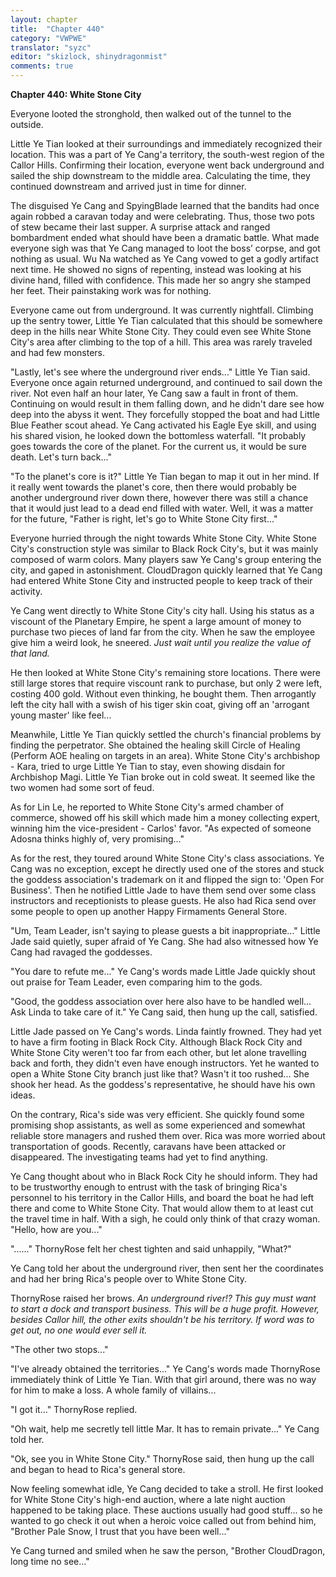 ```yaml
---
layout: chapter
title:  "Chapter 440"
category: "VWPWE"
translator: "syzc"
editor: "skizlock, shinydragonmist"
comments: true
---
```


**Chapter 440: White Stone City**

Everyone looted the stronghold, then walked out of the tunnel to the outside.

Little Ye Tian looked at their surroundings and immediately recognized their location. This was a part of Ye Cang'a territory, the south-west region of the Callor Hills. Confirming their location, everyone went back underground and sailed the ship downstream to the middle area. Calculating the time, they continued downstream and arrived just in time for dinner. 

The disguised Ye Cang and SpyingBlade learned that the bandits had once again robbed a caravan today and were celebrating. Thus, those two pots of stew became their last supper. A surprise attack and ranged bombardment ended what should have been a dramatic battle. What made everyone sigh was that Ye Cang managed to loot the boss’ corpse, and got nothing as usual. Wu Na watched as Ye Cang vowed to get a godly artifact next time. He showed no signs of repenting, instead was looking at his divine hand, filled with confidence. This made her so angry she stamped her feet. Their painstaking work was for nothing.

Everyone came out from underground. It was currently nightfall. Climbing up the sentry tower, Little Ye Tian calculated that this should be somewhere deep in the hills near White Stone City. They could even see White Stone City's area after climbing to the top of a hill. This area was rarely traveled and had few monsters.

"Lastly, let's see where the underground river ends..." Little Ye Tian said. Everyone once again returned underground, and continued to sail down the river. Not even half an hour later, Ye Cang saw a fault in front of them. Continuing on would result in them falling down, and he didn't dare see how deep into the abyss it went. They forcefully stopped the boat and had Little Blue Feather scout ahead. Ye Cang activated his Eagle Eye skill, and using his shared vision, he looked down the bottomless waterfall. "It probably goes towards the core of the planet. For the current us, it would be sure death. Let's turn back..."

"To the planet's core is it?" Little Ye Tian began to map it out in her mind. If it really went towards the planet's core, then there would probably be another underground river down there, however there was still a chance that it would just lead to a dead end filled with water. Well, it was a matter for the future, "Father is right, let's go to White Stone City first..."

Everyone hurried through the night towards White Stone City. White Stone City's construction style was similar to Black Rock City's, but it was mainly composed of warm colors. Many players saw Ye Cang's group entering the city, and gaped in astonishment. CloudDragon quickly learned that Ye Cang had entered White Stone City and instructed people to keep track of their activity.

Ye Cang went directly to White Stone City's city hall. Using his status as a viscount of the Planetary Empire, he spent a large amount of money to purchase two pieces of land far from the city. When he saw the employee give him a weird look, he sneered. *Just wait until you realize the value of that land.* 

He then looked at White Stone City's remaining store locations. There were still large stores that require viscount rank to purchase, but only 2 were left, costing 400 gold. Without even thinking, he bought them. Then arrogantly left the city hall with a swish of his tiger skin coat, giving off an 'arrogant young master' like feel...

Meanwhile, Little Ye Tian quickly settled the church's financial problems by finding the perpetrator. She obtained the healing skill Circle of Healing (Perform AOE healing on targets in an area). White Stone City's archbishop - Kara, tried to urge Little Ye Tian to stay, even showing disdain for Archbishop Magi. Little Ye Tian broke out in cold sweat. It seemed like the two women had some sort of feud.

As for Lin Le, he reported to White Stone City's armed chamber of commerce, showed off his skill which made him a money collecting expert, winning him the vice-president - Carlos' favor. "As expected of someone Adosna thinks highly of, very promising..."

As for the rest, they toured around White Stone City's class associations. Ye Cang was no exception, except he directly used one of the stores and stuck the goddess association's trademark on it and flipped the sign to: 'Open For Business'. Then he notified Little Jade to have them send over some class instructors and receptionists to please guests. He also had Rica send over some people to open up another Happy Firmaments General Store.

"Um, Team Leader, isn't saying to please guests a bit inappropriate..." Little Jade said quietly, super afraid of Ye Cang. She had also witnessed how Ye Cang had ravaged the goddesses.

"You dare to refute me..." Ye Cang's words made Little Jade quickly shout out praise for Team Leader, even comparing him to the gods.

"Good, the goddess association over here also have to be handled well... Ask Linda to take care of it." Ye Cang said, then hung up the call, satisfied.

Little Jade passed on Ye Cang's words. Linda faintly frowned. They had yet to have a firm footing in Black Rock City. Although Black Rock City and White Stone City weren't too far from each other, but let alone travelling back and forth, they didn't even have enough instructors. Yet he wanted to open a White Stone City branch just like that? Wasn't it too rushed... She shook her head. As the goddess's representative, he should have his own ideas.

On the contrary, Rica's side was very efficient. She quickly found some promising shop assistants, as well as some experienced and somewhat reliable store managers and rushed them over. Rica was more worried about transportation of goods. Recently, caravans have been attacked or disappeared. The investigating teams had yet to find anything.

Ye Cang thought about who in Black Rock City he should inform. They had to be trustworthy enough to entrust with the task of bringing Rica's personnel to his territory in the Callor Hills, and board the boat he had left there and come to White Stone City. That would allow them to at least cut the travel time in half. With a sigh, he could only think of that crazy woman. "Hello, how are you..."

"......" ThornyRose felt her chest tighten and said unhappily, "What?"

Ye Cang told her about the underground river, then sent her the coordinates and had her bring Rica's people over to White Stone City.

ThornyRose raised her brows. *An underground river!? This guy must want to start a dock and transport business. This will be a huge profit. However, besides Callor hill, the other exits shouldn't be his territory. If word was to get out, no one would ever sell it.* 

"The other two stops..."

"I've already obtained the territories..." Ye Cang's words made ThornyRose immediately think of Little Ye Tian. With that girl around, there was no way for him to make a loss. A whole family of villains...

"I got it..." ThornyRose replied.

"Oh wait, help me secretly tell little Mar. It has to remain private..." Ye Cang told her.

"Ok, see you in White Stone City." ThornyRose said, then hung up the call and began to head to Rica's general store.

Now feeling somewhat idle, Ye Cang decided to take a stroll. He first looked for White Stone City's high-end auction, where a late night auction happened to be taking place. These auctions usually had good stuff... so he wanted to go check it out when a heroic voice called out from behind him, "Brother Pale Snow, I trust that you have been well..."

Ye Cang turned and smiled when he saw the person, "Brother CloudDragon, long time no see..."
